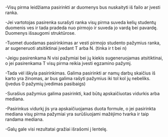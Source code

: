 -Visų pirma leidžiama pasirinkti ar duomenys bus nuskaityti iš failo ar įvesti ranka.

-Jei vartotojas pasirenka surašyti ranka visų pirma suveda kelių studentų duomenis ves ir tada pradeda nuo pirmojo ir suveda jo vardą bei pavardę. Duomenys išsaugomi struktūrose.

-Tuomet duodamas pasirinkimas ar vesti pirmojo studento pažymius ranka, ar sugeneruoti atsitiktinai įvedant T arba N. (tinka ir t bei n)

-Jeigu pasirenkama N visi pažymiai bei jų kiekis sugeneruojamas atsitiktinai, o jei pasirenkama T visų pirma reikia įvesti egzamino pažymį. 

-Tada vėl iškyla pasirinkimas. Galima pasirinkti ar namų darbų skaičius iš karto yra žinomas, ar bus galima rašyti pažymius iki tol kol jų nebeliks. (įvedus 0 pažymių įvedimas pasibaigs)

-Surašius pažymius galima pasirinkti, kad būtų apskaičiuotas vidurkis arba mediana.

-Pasirinkus vidurkį jis yra apskaičiuojamas duota formule, o jei pasirinkta mediana visų pirma pažymiai yra surūšiuojami mažėjimo tvarka ir taip randama mediana.

-Galų gale visi rezultatai gražiai išrašomi į lentelę.
